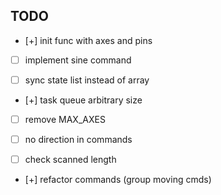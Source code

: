## TODO

- [+] init func with axes and pins
- [ ] implement sine command
- [ ] sync state list instead of array


- [+] task queue arbitrary size
- [ ] remove MAX_AXES


- [ ] no direction in commands


- [ ] check scanned length
- [+] refactor commands (group moving cmds)
